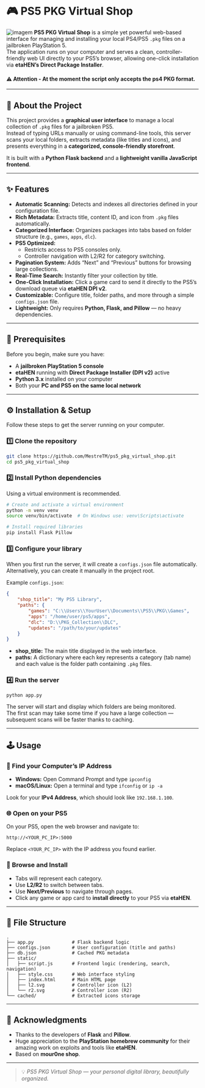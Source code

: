 # 🎮 PS5 PKG Virtual Shop

![imagem](https://i.imgur.com/uy0G3pW.png)
**PS5 PKG Virtual Shop** is a simple yet powerful web-based interface for managing and installing your local PS4/PS5 `.pkg` files on a jailbroken PlayStation 5.  
The application runs on your computer and serves a clean, controller-friendly web UI directly to your PS5’s browser, allowing one-click installation via **etaHEN’s Direct Package Installer**.

#### ⚠️ Attention - At the moment the script only accepts the ps4 PKG format.

---

## 📘 About the Project

This project provides a **graphical user interface** to manage a local collection of `.pkg` files for a jailbroken PS5.  
Instead of typing URLs manually or using command-line tools, this server scans your local folders, extracts metadata (like titles and icons), and presents everything in a **categorized, console-friendly storefront**.

It is built with a **Python Flask backend** and a **lightweight vanilla JavaScript frontend**.

---

## ✨ Features

- **Automatic Scanning:** Detects and indexes all directories defined in your configuration file.
- **Rich Metadata:** Extracts title, content ID, and icon from `.pkg` files automatically.
- **Categorized Interface:** Organizes packages into tabs based on folder structure (e.g., `games`, `apps`, `dlc`).
- **PS5 Optimized:**
  - Restricts access to PS5 consoles only.
  - Controller navigation with L2/R2 for category switching.
- **Pagination System:** Adds “Next” and “Previous” buttons for browsing large collections.
- **Real-Time Search:** Instantly filter your collection by title.
- **One-Click Installation:** Click a game card to send it directly to the PS5’s download queue via **etaHEN DPI v2**.
- **Customizable:** Configure title, folder paths, and more through a simple `configs.json` file.
- **Lightweight:** Only requires **Python, Flask, and Pillow** — no heavy dependencies.

---

## 🧰 Prerequisites

Before you begin, make sure you have:

- A **jailbroken PlayStation 5 console**
- **etaHEN** running with **Direct Package Installer (DPI v2)** active
- **Python 3.x** installed on your computer
- Both your **PC and PS5 on the same local network**

---

## ⚙️ Installation & Setup

Follow these steps to get the server running on your computer.

### 1️⃣ Clone the repository

```bash
git clone https://github.com/MestreTM/ps5_pkg_virtual_shop.git
cd ps5_pkg_virtual_shop
```

### 2️⃣ Install Python dependencies

Using a virtual environment is recommended.

```bash
# Create and activate a virtual environment
python -m venv venv
source venv/bin/activate  # On Windows use: venv\Scripts\activate

# Install required libraries
pip install Flask Pillow
```

### 3️⃣ Configure your library

When you first run the server, it will create a `configs.json` file automatically.  
Alternatively, you can create it manually in the project root.

Example `configs.json`:

```json
{
    "shop_title": "My PS5 Library",
    "paths": {
        "games": "C:\\Users\\YourUser\\Documents\\PS5\\PKG\\Games",
        "apps": "/home/user/ps5/apps",
        "dlc": "D:\\PKG_Collection\\DLC",
        "updates": "/path/to/your/updates"
    }
}
```

- **shop_title:** The main title displayed in the web interface.  
- **paths:** A dictionary where each key represents a category (tab name) and each value is the folder path containing `.pkg` files.

### 4️⃣ Run the server

```bash
python app.py
```

The server will start and display which folders are being monitored.  
The first scan may take some time if you have a large collection — subsequent scans will be faster thanks to caching.

---

## 🕹️ Usage

### 🔧 Find your Computer’s IP Address

- **Windows:** Open Command Prompt and type `ipconfig`
- **macOS/Linux:** Open a terminal and type `ifconfig` or `ip -a`

Look for your **IPv4 Address**, which should look like `192.168.1.100`.

### 🌐 Open on your PS5

On your PS5, open the web browser and navigate to:

```
http://<YOUR_PC_IP>:5000
```

Replace `<YOUR_PC_IP>` with the IP address you found earlier.

### 🛒 Browse and Install

- Tabs will represent each category.  
- Use **L2/R2** to switch between tabs.  
- Use **Next/Previous** to navigate through pages.  
- Click any game or app card to **install directly** to your PS5 via **etaHEN**.

---

## 📁 File Structure

```
.
├── app.py              # Flask backend logic
├── configs.json        # User configuration (title and paths)
├── db.json             # Cached PKG metadata
├── static/
│   ├── script.js       # Frontend logic (rendering, search, navigation)
│   ├── style.css       # Web interface styling
│   ├── index.html      # Main HTML page
│   ├── l2.svg          # Controller icon (L2)
│   └── r2.svg          # Controller icon (R2)
└── cached/             # Extracted icons storage
```

---

## 🙏 Acknowledgments

- Thanks to the developers of **Flask** and **Pillow**.  
- Huge appreciation to the **PlayStation homebrew community** for their amazing work on exploits and tools like **etaHEN**.  
- Based on **mour0ne shop**.  

---

> 💡 *PS5 PKG Virtual Shop — your personal digital library, beautifully organized.*
